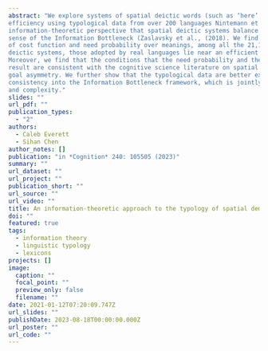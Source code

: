 ```yaml
---
abstract: "We explore systems of spatial deictic words (such as ‘here’ and ‘there’) from the perspective of communicative
efficiency using typological data from over 200 languages Nintemann et al. (2020). We argue from an
information-theoretic perspective that spatial deictic systems balance informativity and complexity in the
sense of the Information Bottleneck (Zaslavsky et al., (2018). We find that under an appropriate choice
of cost function and need probability over meanings, among all the 21,146 theoretically possible spatial
deictic systems, those adopted by real languages lie near an efficient frontier of informativity and complexity.
Moreover, we find that the conditions that the need probability and the cost function need to satisfy for this
result are consistent with the cognitive science literature on spatial cognition, especially regarding the source–
goal asymmetry. We further show that the typological data are better explained by introducing a notion of
consistency into the Information Bottleneck framework, which is jointly optimized along with informativity
and complexity."
slides: ""
url_pdf: ""
publication_types:
  - "2"
authors:
  - Caleb Everett
  - Sihan Chen
author_notes: []
publication: "in *Cognition* 240: 105505 (2023)"
summary: ""
url_dataset: ""
url_project: ""
publication_short: ""
url_source: ""
url_video: ""
title: An information-theoretic approach to the typology of spatial demonstratives
doi: ""
featured: true
tags:
  - information theory
  - linguistic typology
  - lexicons
projects: []
image:
  caption: ""
  focal_point: ""
  preview_only: false
  filename: ""
date: 2021-01-12T07:20:09.747Z
url_slides: ""
publishDate: 2023-08-18T00:00:00.000Z
url_poster: ""
url_code: ""
---
```

